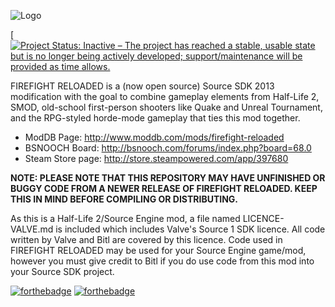 ![Logo](https://github.com/FIREFIGHT-RELOADED/FIREFIGHT-RELOADED-src-sdk-2013/raw/master/Graphics/FR_Logo.png)

[[![Project Status: Inactive – The project has reached a stable, usable state but is no longer being actively developed; support/maintenance will be provided as time allows.](https://www.repostatus.org/badges/latest/inactive.svg)](https://www.repostatus.org/#inactive)

FIREFIGHT RELOADED is a (now open source) Source SDK 2013 modification with the goal to combine gameplay elements from Half-Life 2, SMOD, old-school first-person shooters like Quake and Unreal Tournament, and the RPG-styled horde-mode gameplay that ties this mod together. 

- ModDB Page: http://www.moddb.com/mods/firefight-reloaded
- BSNOOCH Board: http://bsnooch.com/forums/index.php?board=68.0
- Steam Store page: http://store.steampowered.com/app/397680

**NOTE: PLEASE NOTE THAT THIS REPOSITORY MAY HAVE UNFINISHED OR BUGGY CODE FROM A NEWER RELEASE OF FIREFIGHT RELOADED. KEEP THIS IN MIND BEFORE COMPILING OR DISTRIBUTING.**

As this is a Half-Life 2/Source Engine mod, a file named LICENCE-VALVE.md is included which includes Valve's Source 1 SDK licence. All code written by Valve and Bitl are covered by this licence. Code used in FIREFIGHT RELOADED may be used for your Source Engine game/mod, however you must give credit to Bitl if you do use code from this mod into your Source SDK project.

[![forthebadge](https://forthebadge.com/images/badges/built-with-love.svg)](https://forthebadge.com) [![forthebadge](https://forthebadge.com/images/badges/made-with-c-plus-plus.svg)](https://forthebadge.com)
